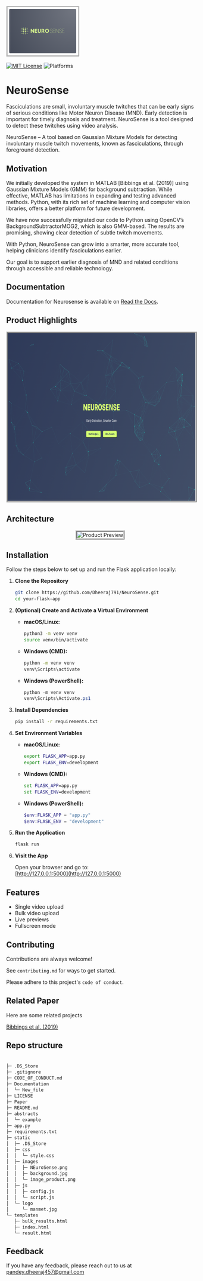 
<p>
  <img src="static/images/NEuroSense.png" alt="Logo" width="180" style="border: 3px ridge #ccc; padding: 5px;">
</p>

[![MIT License](https://img.shields.io/badge/License-MIT-green.svg)](https://choosealicense.com/licenses/mit/)
![Platforms](https://img.shields.io/badge/platform-macOS%20|%20Windows%20|%20Linux-green)


# NeuroSense

Fasciculations are small, involuntary muscle twitches that can be early signs of serious conditions like Motor Neuron Disease (MND). Early detection is important for timely diagnosis and treatment. NeuroSense is a tool designed to detect these twitches using video analysis.

NeuroSense – A tool based on Gaussian Mixture Models for detecting involuntary muscle twitch movements, known as fasciculations, through foreground detection.

## Motivation

We initially developed the system in MATLAB [Bibbings et al. (2019)] using Gaussian Mixture Models (GMM) for background subtraction. While effective, MATLAB has limitations in expanding and testing advanced methods. Python, with its rich set of machine learning and computer vision libraries, offers a better platform for future development.

We have now successfully migrated our code to Python using OpenCV’s BackgroundSubtractorMOG2, which is also GMM-based. The results are promising, showing clear detection of subtle twitch movements.

With Python, NeuroSense can grow into a smarter, more accurate tool, helping clinicians identify fasciculations earlier. 

Our goal is to support earlier diagnosis of MND and related conditions through accessible and reliable technology.


## Documentation

Documentation for Neurosense is available on [Read the Docs](https://github.com/Dheeraj791/NeuroSense/tree/main/Documentation).


## Product Highlights

<p align="center">
  <img src="static/images/image_product.png" alt="Product Preview" width="800" height="450" style="border: 4px ridge #ccc;">
</p>


## Architecture

<p align="center">
  <img src="static/images/architecture.png" alt="Product Preview" width="800" height="450" style="border: 4px ridge #ccc;">
</p>


## Installation

Follow the steps below to set up and run the Flask application locally:

1. **Clone the Repository**

    ```bash
    git clone https://github.com/Dheeraj791/NeuroSense.git
    cd your-flask-app
    ```

2. **(Optional) Create and Activate a Virtual Environment**

    - **macOS/Linux:**
      ```bash
      python3 -m venv venv
      source venv/bin/activate
      ```

    - **Windows (CMD):**
      ```cmd
      python -m venv venv
      venv\Scripts\activate
      ```

    - **Windows (PowerShell):**
      ```powershell
      python -m venv venv
      venv\Scripts\Activate.ps1
      ```

3. **Install Dependencies**

    ```bash
    pip install -r requirements.txt
    ```

4. **Set Environment Variables**

    - **macOS/Linux:**
      ```bash
      export FLASK_APP=app.py
      export FLASK_ENV=development
      ```

    - **Windows (CMD):**
      ```cmd
      set FLASK_APP=app.py
      set FLASK_ENV=development
      ```

    - **Windows (PowerShell):**
      ```powershell
      $env:FLASK_APP = "app.py"
      $env:FLASK_ENV = "development"
      ```

5. **Run the Application**

    ```bash
    flask run
    ```

6. **Visit the App**

    Open your browser and go to:  
    [http://127.0.0.1:5000](http://127.0.0.1:5000)


    
## Features

- Single video upload
- Bulk video upload
- Live previews
- Fullscreen mode



## Contributing

Contributions are always welcome!

See `contributing.md` for ways to get started.

Please adhere to this project's `code of conduct`.


## Related Paper

Here are some related projects

[Bibbings et al. (2019)](https://www.sciencedirect.com/science/article/pii/S0301562919300274)


## Repo structure

```

├─ .DS_Store
├─ .gitignore
├─ CODE_OF_CONDUCT.md
├─ Documentation
│  └─ New_file
├─ LICENSE
├─ Paper
├─ README.md
├─ abstracts
│  └─ example
├─ app.py
├─ requirements.txt
├─ static
│  ├─ .DS_Store
│  ├─ css
│  │  └─ style.css
│  ├─ images
│  │  ├─ NEuroSense.png
│  │  ├─ background.jpg
│  │  └─ image_product.png
│  ├─ js
│  │  ├─ config.js
│  │  └─ script.js
│  └─ logo
│     └─ manmet.jpg
└─ templates
   ├─ bulk_results.html
   ├─ index.html
   └─ result.html
```

## Feedback

If you have any feedback, please reach out to us at pandey.dheeraj457@gmail.com